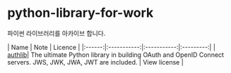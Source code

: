 # python-library-for-work
파이썬 라이브러리를 아카이브 합니다.


| Name | Note | Licence |
|:------:|:-----------:|:-----------:|:---------:|
| [authlib](https://github.com/lepture/authlib)| The ultimate Python library in building OAuth and OpenID Connect servers. JWS, JWK, JWA, JWT are included. | View license |
